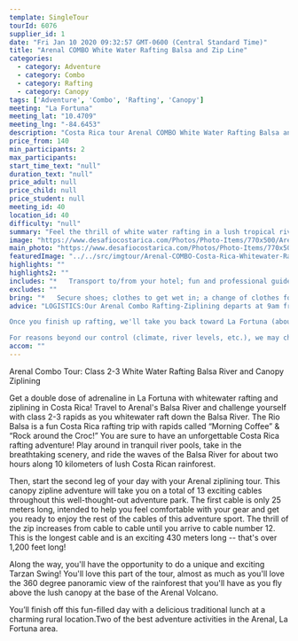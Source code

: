 ```yaml
---
template: SingleTour
tourId: 6076
supplier_id: 1
date: "Fri Jan 10 2020 09:32:57 GMT-0600 (Central Standard Time)"
title: "Arenal COMBO White Water Rafting Balsa and Zip Line"
categories: 
  - category: Adventure
  - category: Combo
  - category: Rafting
  - category: Canopy
tags: ['Adventure', 'Combo', 'Rafting', 'Canopy']
meeting: "La Fortuna"
meeting_lat: "10.4709"
meeting_lng: "-84.6453"
description: "Costa Rica tour Arenal COMBO White Water Rafting Balsa and Zip Line, id 6076"
price_from: 140
min_participants: 2
max_participants: 
start_time_text: "null"
duration_text: "null"
price_adult: null
price_child: null
price_student: null
meeting_id: 40
location_id: 40
difficulty: "null"
summary: "Feel the thrill of white water rafting in a lush tropical river, then get your heart racing while ziplining above the tree tops of the Costa Rican rainforest on this FULL DAY Rafting and Ziplining COMBO in Arenal! This is the best Arenal COMBO to get up-close and personal with Costa Rica rainforest and an amazing tropical river."
image: "https://www.desafiocostarica.com/Photos/Photo-Items/770x500/Arenal-COMBO-Costa-Rica-Whitewater-Rafting-and-Ziplining--1507317127.jpg"
main_photo: "https://www.desafiocostarica.com/Photos/Photo-Items/770x500/Arenal-COMBO-Costa-Rica-Whitewater-Rafting-and-Ziplining--1507317127.jpg"
featuredImage: "../../src/imgtour/Arenal-COMBO-Costa-Rica-Whitewater-Rafting-and-Ziplining--1507317127.jpg"
highlights: ""
highlights2: ""
includes: "*   Transport to/from your hotel; fun and professional guides who love what they do; high quality gear for both activities; tropical fruit break; delicious home-cooked meal; towel; and lots of adventure"
excludes: ""
bring: "*   Secure shoes; clothes to get wet in; a change of clothes for after the tour; appetite for adventure"
advice: "LOGISTICS:Our Arenal Combo Rafting-Ziplining departs at 9am from Downtown La Fortuna, but the exact pick up time depends upon the location of your hotel. We first start with an exciting rafting trip on the Balsa River class 2-3 about 45 minutes from La Fortuna. Once at the river you'll get your equipment, safety speech and do some practice moves, then you will spend around 2 hours paddling downriver.

Once you finish up rafting, we'll take you back toward La Fortuna (about 25 minutes ride) and have a delicious homemade lunch. After lunch, we will take you back to town and another van will take you straight to your Ecoglide Ziplining tour. Once at the Ziplining tour, you will be zipping along for an hour and 45 minutes tour and be back in your hotel between 5:00 to 5:30 pm.Have a look at our Adventure Waiver if you have questions about our Costa Rica adventure tour policies and this Costa Rica combo rafting ziplining tour.

For reasons beyond our control (climate, river levels, etc.), we may change to a more-suitable tour with an equal or similar adventure-appeal or offer other tour options so you don't miss out on a fun day in Costa Rica. We reserve the right to cancel a trip due to unfavorable conditions & will only run a tour according to our policies. Full refund is given if (on rare occasion) no tour is run. This adventure involves some inherent risk and physical exertion, so you must be in good physical condition!While the recommended weight limit for our canyoneering (rappelling) tour and most zip line tours is 220 lbs (100 kilos) it’s more about waist size than weight as the ropes (canyoneering) and cables (zip lines) are rated for well over 220 lbs but the maximum waist size for the harnesses used for these tours is 42 inches. So if you are a little over 220 lbs but your waist is less than 42 inches you can still do these tours.NOTE: We have an extra transport charge for hotels outside of our normal pick-up"
accom: ""
---
```

Arenal Combo Tour: Class 2-3 White Water Rafting Balsa River and Canopy Ziplining

Get a double dose of adrenaline in La Fortuna with whitewater rafting and ziplining in Costa Rica! Travel to Arenal's Balsa River and challenge yourself with class 2-3 rapids as you whitewater raft down the Balsa River. The Rio Balsa is a fun Costa Rica rafting trip with rapids called “Morning Coffee” & “Rock around the Croc!” You are sure to have an unforgettable Costa Rica rafting adventure! Play around in tranquil river pools, take in the breathtaking scenery, and ride the waves of the Balsa River for about two hours along 10 kilometers of lush Costa Rican rainforest.

Then, start the second leg of your day with your Arenal ziplining tour. This canopy zipline adventure will take you on a total of 13 exciting cables throughout this well-thought-out adventure park. The first cable is only 25 meters long, intended to help you feel comfortable with your gear and get you ready to enjoy the rest of the cables of this adventure sport. The thrill of the zip increases from cable to cable until you arrive to cable number 12. This is the longest cable and is an exciting 430 meters long -- that's over 1,200 feet long!

Along the way, you'll have the opportunity to do a unique and exciting Tarzan Swing! You'll love this part of the tour, almost as much as you'll love the 360 degree panoramic view of the rainforest that you'll have as you fly above the lush canopy at the base of the Arenal Volcano.

You’ll finish off this fun-filled day with a delicious traditional lunch at a charming rural location.Two of the best adventure activities in the Arenal, La Fortuna area.